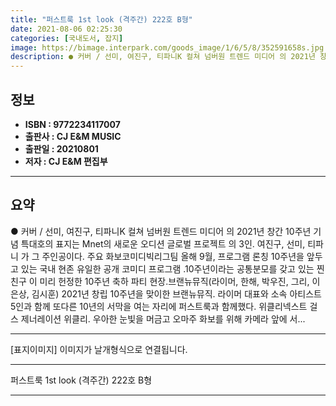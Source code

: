 ```yaml
---
title: "퍼스트룩 1st look (격주간) 222호 B형"
date: 2021-08-06 02:25:30
categories: [국내도서, 잡지]
image: https://bimage.interpark.com/goods_image/1/6/5/8/352591658s.jpg
description: ● 커버 / 선미, 여진구, 티파니K 컬쳐 넘버원 트렌드 미디어 의 2021년 창간 10주년 기념 특대호의 표지는 Mnet의 새로운 오디션 글로벌 프로젝트 의 3인. 여진구, 선미, 티파니 가 그 주인공이다. 주요 화보코미디빅리그팀 올해 9월, 프로그램 론칭 10주년을 앞두고 있는
---
```


## **정보**

- **ISBN : 9772234117007**
- **출판사 : CJ E&M MUSIC**
- **출판일 : 20210801**
- **저자 : CJ E&M 편집부**

------



## **요약**

●  커버 / 선미, 여진구, 티파니K 컬쳐 넘버원 트렌드 미디어 의 2021년 창간 10주년 기념 특대호의 표지는 Mnet의 새로운 오디션 글로벌 프로젝트 의 3인. 여진구, 선미, 티파니 가 그 주인공이다.  주요 화보코미디빅리그팀  올해 9월, 프로그램 론칭 10주년을 앞두고 있는 국내 현존 유일한 공개 코미디 프로그램 .10주년이라는 공통분모를 갖고 있는 찐친구  이  미리 헌정한  10주년 축하 파티 현장.브랜뉴뮤직(라이머, 한해, 박우진, 그리, 이은상, 김시훈)  2021년 창립 10주년을 맞이한 브랜뉴뮤직. 라이머 대표와 소속 아티스트 5인과 함께 또다른 10년의 서막을 여는 자리에 퍼스트룩과 함께했다. 위클리넥스트 걸스 제너레이션 위클리. 우아한 눈빛을 머금고  오마주 화보를 위해 카메라 앞에 서...

------

 [표지이미지] 이미지가 날개형식으로 연결됩니다.

------


퍼스트룩 1st look (격주간) 222호 B형 

------


